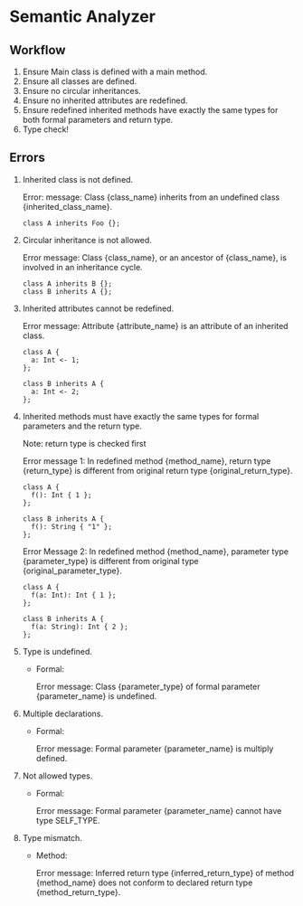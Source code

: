 # Semantic Analyzer

## Workflow

1. Ensure Main class is defined with a main method.
1. Ensure all classes are defined.
1. Ensure no circular inheritances.
1. Ensure no inherited attributes are redefined.
1. Ensure redefined inherited methods have exactly the same types for both formal parameters and return type.
1. Type check!

## Errors

1. Inherited class is not defined.

   Error: message: Class {class_name} inherits from an undefined class {inherited_class_name}.

   ```
   class A inherits Foo {};
   ```

1. Circular inheritance is not allowed.

   Error message: Class {class_name}, or an ancestor of {class_name}, is involved in an inheritance cycle.

   ```
   class A inherits B {};
   class B inherits A {};
   ```

1. Inherited attributes cannot be redefined.

   Error message: Attribute {attribute_name} is an attribute of an inherited class.

   ```
   class A {
     a: Int <- 1;
   };

   class B inherits A {
     a: Int <- 2;
   };
   ```

1. Inherited methods must have exactly the same types for formal parameters and the return type.

   Note: return type is checked first

   Error message 1: In redefined method {method_name}, return type {return_type} is different from original return type {original_return_type}.

   ```
   class A {
     f(): Int { 1 };
   };

   class B inherits A {
     f(): String { "1" };
   };
   ```

   Error Message 2: In redefined method {method_name}, parameter type {parameter_type} is different from original type {original_parameter_type}.

   ```
   class A {
     f(a: Int): Int { 1 };
   };

   class B inherits A {
     f(a: String): Int { 2 };
   };
   ```

1. Type is undefined.

   - Formal:

     Error message: Class {parameter_type} of formal parameter {parameter_name} is undefined.

1. Multiple declarations.

   - Formal:

     Error message: Formal parameter {parameter_name} is multiply defined.

1. Not allowed types.

   - Formal:

     Error message: Formal parameter {parameter_name} cannot have type SELF_TYPE.

1. Type mismatch.

   - Method:

     Error message: Inferred return type {inferred_return_type} of method {method_name} does not conform to declared return type {method_return_type}.
